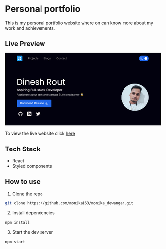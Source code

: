 
# Personal portfolio
This is my personal portfolio website where on can know more about my work and achievements.

## Live Preview
![live website screenshot](https://raw.githubusercontent.com/DineshRout779/my-portfolio/main/public/imgs/projects/ss.png)

To view the live website click [here](https://monika-dewangan.onrender.com/)


## Tech Stack
- React
- Styled components

## How to use
1. Clone the repo
``` bash
git clone https://github.com/monika163/monika_dewangan.git
```

2. Install dependencies
``` bash
npm install
```

3. Start the dev server
``` bash
npm start
```





  
